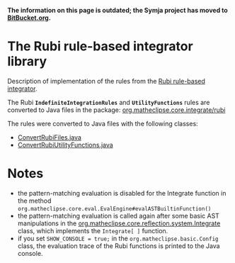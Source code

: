 **The information on this page is outdated; the Symja project has moved to [BitBucket.org](https://bitbucket.org/axelclk/symja_android_library).**

# The Rubi rule-based integrator library #
Description of implementation of the rules from the [Rubi rule-based integrator](http://www.apmaths.uwo.ca/~arich/).

The Rubi **`IndefiniteIntegrationRules`** and **`UtilityFunctions`** rules are converted to Java files in the package:
[org.matheclipse.core.integrate/rubi](http://code.google.com/p/symja/source/browse/trunk/matheclipse-core/src/main/java/org/matheclipse/core/integrate/rubi)

The rules were converted to Java files with the following classes:
  * [ConvertRubiFiles.java](http://code.google.com/p/symja/source/browse/trunk/matheclipse-core/src/test/java/org/matheclipse/core/test/ConvertRubiFiles.java)
  * [ConvertRubiUtilityFunctions.java](http://code.google.com/p/symja/source/browse/trunk/matheclipse-core/src/test/java/org/matheclipse/core/test/ConvertRubiUtilityFunctions.java)


# Notes #
  * the pattern-matching evaluation is disabled for the Integrate function in the method `org.matheclipse.core.eval.EvalEngine#evalASTBuiltinFunction()`
  * the pattern-matching evaluation is called again after some basic AST manipulations in the [org.matheclipse.core.reflection.system.Integrate](http://code.google.com/p/symja/source/browse/trunk/matheclipse-core/src/main/java/org/matheclipse/core/reflection/system/Integrate.java) class, which implements the `Integrate[ ]` function.
  * if you set `SHOW_CONSOLE = true;` in the `org.matheclipse.basic.Config` class, the evaluation trace of the Rubi functions is printed to the Java console.